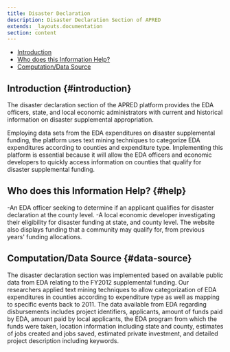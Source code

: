 ```yaml
---
title: Disaster Declaration
description: Disaster Declaration Section of APRED
extends: _layouts.documentation
section: content
---
```



- [Introduction](#introduction)
- [Who does this Information Help?](#help)
- [Computation/Data Source](#data-source)

## Introduction {#introduction}
The disaster declaration section of the APRED platform provides the EDA officers, state, and local economic administrators with current and historical information on disaster supplemental appropriation. 

Employing data sets from the EDA expenditures on disaster supplemental funding, 
the platform uses text mining techniques to categorize EDA expenditures according to counties and expenditure type. 
Implementing this platform is essential because it will allow the EDA officers and economic developers to quickly access 
information on counties that qualify for disaster supplemental funding.

## Who does this Information Help? {#help}
-An EDA officer seeking to determine if an applicant qualifies for disaster declaration at the county level.
-A local economic developer investigating their eligibility for disaster funding at state, and county level. The website also displays funding that a community may qualify for, from previous years' funding allocations.

## Computation/Data Source {#data-source}
The disaster declaration section was implemented based on available public data from EDA relating to the FY2012 supplemental funding. Our researchers applied text mining techniques to allow categorization of EDA expenditures in counties according to expenditure type as well as mapping to specific events back to 2011. The data available from EDA regarding disbursements includes project identifiers, applicants, amount of funds paid by EDA, amount paid by local applicants, the EDA program from which the funds were taken, location information including state and county, estimates of jobs created and jobs saved, estimated private investment, and detailed project description including keywords.
